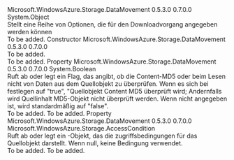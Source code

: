 <Type Name="DownloadOptions" FullName="Microsoft.WindowsAzure.Storage.DataMovement.DownloadOptions">
  <TypeSignature Language="C#" Value="public sealed class DownloadOptions" />
  <TypeSignature Language="ILAsm" Value=".class public auto ansi sealed beforefieldinit DownloadOptions extends System.Object" />
  <TypeSignature Language="DocId" Value="T:Microsoft.WindowsAzure.Storage.DataMovement.DownloadOptions" />
  <TypeSignature Language="VB.NET" Value="Public NotInheritable Class DownloadOptions" />
  <TypeSignature Language="F#" Value="type DownloadOptions = class" />
  <AssemblyInfo>
    <AssemblyName>Microsoft.WindowsAzure.Storage.DataMovement</AssemblyName>
    <AssemblyVersion>0.5.3.0</AssemblyVersion>
    <AssemblyVersion>0.7.0.0</AssemblyVersion>
  </AssemblyInfo>
  <Base>
    <BaseTypeName>System.Object</BaseTypeName>
  </Base>
  <Interfaces />
  <Docs>
    <summary>
            Stellt eine Reihe von Optionen, die für den Downloadvorgang angegeben werden können
            </summary>
    <remarks>To be added.</remarks>
  </Docs>
  <Members>
    <Member MemberName=".ctor">
      <MemberSignature Language="C#" Value="public DownloadOptions ();" />
      <MemberSignature Language="ILAsm" Value=".method public hidebysig specialname rtspecialname instance void .ctor() cil managed" />
      <MemberSignature Language="DocId" Value="M:Microsoft.WindowsAzure.Storage.DataMovement.DownloadOptions.#ctor" />
      <MemberSignature Language="VB.NET" Value="Public Sub New ()" />
      <MemberType>Constructor</MemberType>
      <AssemblyInfo>
        <AssemblyName>Microsoft.WindowsAzure.Storage.DataMovement</AssemblyName>
        <AssemblyVersion>0.5.3.0</AssemblyVersion>
        <AssemblyVersion>0.7.0.0</AssemblyVersion>
      </AssemblyInfo>
      <Parameters />
      <Docs>
        <summary>To be added.</summary>
        <remarks>To be added.</remarks>
      </Docs>
    </Member>
    <Member MemberName="DisableContentMD5Validation">
      <MemberSignature Language="C#" Value="public bool DisableContentMD5Validation { get; set; }" />
      <MemberSignature Language="ILAsm" Value=".property instance bool DisableContentMD5Validation" />
      <MemberSignature Language="DocId" Value="P:Microsoft.WindowsAzure.Storage.DataMovement.DownloadOptions.DisableContentMD5Validation" />
      <MemberSignature Language="VB.NET" Value="Public Property DisableContentMD5Validation As Boolean" />
      <MemberSignature Language="F#" Value="member this.DisableContentMD5Validation : bool with get, set" Usage="Microsoft.WindowsAzure.Storage.DataMovement.DownloadOptions.DisableContentMD5Validation" />
      <MemberType>Property</MemberType>
      <AssemblyInfo>
        <AssemblyName>Microsoft.WindowsAzure.Storage.DataMovement</AssemblyName>
        <AssemblyVersion>0.5.3.0</AssemblyVersion>
        <AssemblyVersion>0.7.0.0</AssemblyVersion>
      </AssemblyInfo>
      <ReturnValue>
        <ReturnType>System.Boolean</ReturnType>
      </ReturnValue>
      <Docs>
        <summary>
            Ruft ab oder legt ein Flag, das angibt, ob die Content-MD5 oder beim Lesen nicht von Daten aus dem Quellobjekt zu überprüfen.
            Wenn es sich bei festlegen auf "true", "Quellobjekt Content MD5 überprüft wird; Andernfalls wird Quellinhalt MD5-Objekt nicht überprüft werden.
            Wenn nicht angegeben ist, wird standardmäßig auf "false".
            </summary>
        <value>To be added.</value>
        <remarks>To be added.</remarks>
      </Docs>
    </Member>
    <Member MemberName="SourceAccessCondition">
      <MemberSignature Language="C#" Value="public Microsoft.WindowsAzure.Storage.AccessCondition SourceAccessCondition { get; set; }" />
      <MemberSignature Language="ILAsm" Value=".property instance class Microsoft.WindowsAzure.Storage.AccessCondition SourceAccessCondition" />
      <MemberSignature Language="DocId" Value="P:Microsoft.WindowsAzure.Storage.DataMovement.DownloadOptions.SourceAccessCondition" />
      <MemberSignature Language="VB.NET" Value="Public Property SourceAccessCondition As AccessCondition" />
      <MemberSignature Language="F#" Value="member this.SourceAccessCondition : Microsoft.WindowsAzure.Storage.AccessCondition with get, set" Usage="Microsoft.WindowsAzure.Storage.DataMovement.DownloadOptions.SourceAccessCondition" />
      <MemberType>Property</MemberType>
      <AssemblyInfo>
        <AssemblyName>Microsoft.WindowsAzure.Storage.DataMovement</AssemblyName>
        <AssemblyVersion>0.5.3.0</AssemblyVersion>
        <AssemblyVersion>0.7.0.0</AssemblyVersion>
      </AssemblyInfo>
      <ReturnValue>
        <ReturnType>Microsoft.WindowsAzure.Storage.AccessCondition</ReturnType>
      </ReturnValue>
      <Docs>
        <summary>
            Ruft ab oder legt ein <see cref="T:Microsoft.WindowsAzure.Storage.AccessCondition" /> -Objekt, das die zugriffsbedingungen für das Quellobjekt darstellt. Wenn <c>null</c>, keine Bedingung verwendet.
            </summary>
        <value>To be added.</value>
        <remarks>To be added.</remarks>
      </Docs>
    </Member>
  </Members>
</Type>